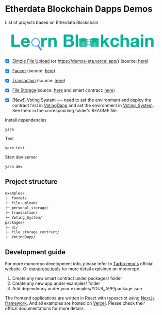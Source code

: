 # Etherdata Blockchain Dapps Demos
List of projects based on Etherdata Blockchain

![logo](./images/learn-blockchain.png)

- [x] [Simple File Upload](https://demos.file-upload.debugchain.net) (or https://demos-eta.vercel.app/) (source: [here](https://github.com/etherdata-blockchain/demos/tree/main/examples/file-upload/))

- [x] [Faucet](https://faucet.debugchain.net/) (source: [here](https://github.com/etherdata-blockchain/demos/tree/main/examples/faucet/)) 

- [x] [Transaction](https://demos.transaction.debugchain.net/) (source: [here](https://github.com/etherdata-blockchain/demos/tree/main/examples/transaction))

- [x] [File Storage](https://demos.personal-storage.debugchain.net/)(source: [here](./examples/personal_storage/) and smart contract: [here](https://github.com/etherdata-blockchain/demos/tree/main/packages/file_storage_contract/))

- [x] [New!] Voting System --- need to set the environment and deploy the contract first in [VotingDapp](packages//VotingDapp/) and set the environment in [Voting_System](examples//Voting_System/). See them in the corresponding folder's README file.


Install dependencies

```
yarn
```


Test

```
yarn test
```

Start dev server

```
yarn dev
```



## Project structure

```
examples/
├─ faucet/
├─ file-upload/
├─ personal_storage/
├─ transaction/
├─ Voting_System/
packages/
├─ ui/
├─ file_storage_contract/
├─ VotingDapp/

```

## Development guide

For more monorepo development info, please refer to [Turbo repo's](https://turborepo.org/) official website. Or [monorepo.tools](https://monorepo.tools/) for more detail explained on monorepo.


1. Create any new smart contract under packages/ folder
2. Create any new app under examples/ folder
3. Add dependency under your examples/YOUR_APP/package.json

The frontend applications are written in React with typescript using [Next.js framework](https://nextjs.org/docs). And all examples are hosted on [Vercel](https://vercel.com/home?utm_source=next-site&utm_medium=banner&utm_campaign=next-website). Please check their offical documentations for more details.